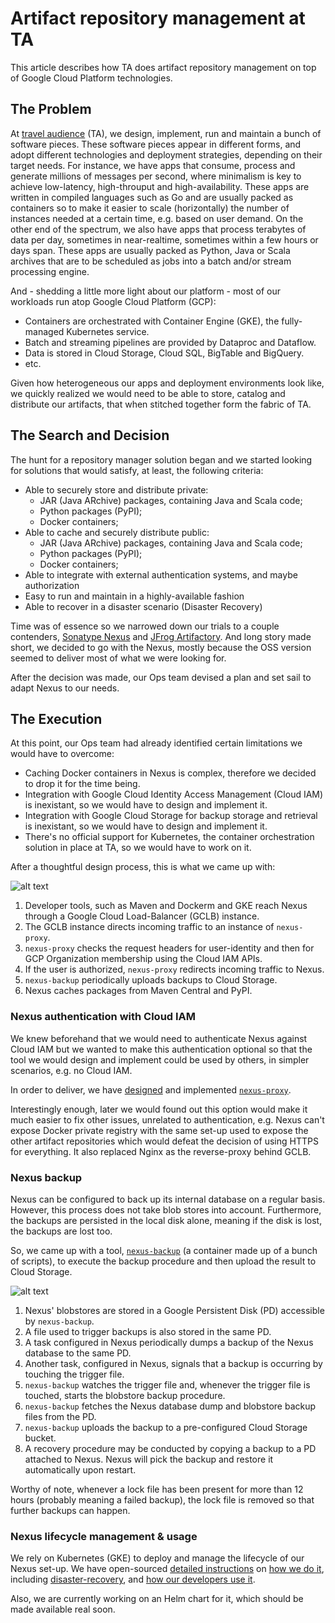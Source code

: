 # Artifact repository management at TA

This article describes how TA does artifact repository management on top of Google Cloud Platform technologies.

## The Problem

At [travel audience](https://travelaudience.com) (TA), we design, implement, run and maintain a bunch of software pieces. These software pieces appear in different forms, and adopt different technologies and deployment strategies, depending on their target needs. For instance, we have apps that consume, process and generate millions of messages per second, where minimalism is key to achieve low-latency, high-throuput and high-availability. These apps are written in compiled languages such as Go and are usually packed as containers so to make it easier to scale (horizontally) the number of instances needed at a certain time, e.g. based on user demand. On the other end of the spectrum, we also have apps that process terabytes of data per day, sometimes in near-realtime, sometimes within a few hours or days span. These apps are usually packed as Python, Java or Scala archives that are to be scheduled as jobs into a batch and/or stream processing engine.

And - shedding a little more light about our platform - most of our workloads run atop Google Cloud Platform (GCP):
- Containers are orchestrated with Container Engine (GKE), the fully-managed Kubernetes service.
- Batch and streaming pipelines are provided by Dataproc and Dataflow.
- Data is stored in Cloud Storage, Cloud SQL, BigTable and BigQuery.
- etc.

Given how heterogeneous our apps and deployment environments look like, we quickly realized we would need to be able to store, catalog and distribute our artifacts, that when stitched together form the fabric of TA.

## The Search and Decision

 The hunt for a repository manager solution began and we started looking for solutions that would satisfy, at least, the following criteria:
- Able to securely store and distribute private:
  - JAR (Java ARchive) packages, containing Java and Scala code;
  - Python packages (PyPI);
  - Docker containers;
- Able to cache and securely distribute public:
  - JAR (Java ARchive) packages, containing Java and Scala code;
  - Python packages (PyPI);
  - Docker containers;
- Able to integrate with external authentication systems, and maybe authorization
- Easy to run and maintain in a highly-available fashion
- Able to recover in a disaster scenario (Disaster Recovery)

Time was of essence so we narrowed down our trials to a couple contenders, [Sonatype Nexus](https://www.sonatype.com/nexus-repository-sonatype) and [JFrog Artifactory](https://www.jfrog.com/artifactory/). And long story made short, we decided to go with the Nexus, mostly because the OSS version seemed to deliver most of what we were looking for.

After the decision was made, our Ops team devised a plan and set sail to adapt Nexus to our needs.

## The Execution

At this point, our Ops team had already identified certain limitations we would have to overcome:
- Caching Docker containers in Nexus is complex, therefore we decided to drop it for the time being.
- Integration with Google Cloud Identity Access Management (Cloud IAM) is inexistant, so we would have to design and implement it.
- Integration with Google Cloud Storage for backup storage and retrieval is inexistant, so we would have to design and implement it.
- There's no official support for Kubernetes, the container orchestration solution in place at TA, so we would have to work on it.

After a thoughtful design process, this is what we came up with:

![alt text](big-picture.png "TA Nexus big picture")

1. Developer tools, such as Maven and Dockerm and GKE reach Nexus through a Google Cloud Load-Balancer (GCLB) instance.
2. The GCLB instance directs incoming traffic to an instance of `nexus-proxy`.
3. `nexus-proxy` checks the request headers for user-identity and then for GCP Organization membership using the Cloud IAM APIs.
4. If the user is authorized, `nexus-proxy` redirects incoming traffic to Nexus.
5. `nexus-backup` periodically uploads backups to Cloud Storage.
6. Nexus caches packages from Maven Central and PyPI.

### Nexus authentication with Cloud IAM

We knew beforehand that we would need to authenticate Nexus against Cloud IAM but we wanted to make this authentication optional so that the tool we would design and implement could be used by others, in simpler scenarios, e.g. no Cloud IAM.

In order to deliver, we have [designed](https://github.com/travelaudience/nexus-proxy/blob/master/docs/design.md) and implemented [`nexus-proxy`](https://github.com/travelaudience/nexus-proxy).

Interestingly enough, later we would found out this option would make it much easier to fix other issues, unrelated to authentication, e.g. Nexus can't expose Docker private registry with the same set-up used to expose the other artifact repositories which would defeat the decision of using HTTPS for everything. It also replaced Nginx as the reverse-proxy behind GCLB.

### Nexus backup

Nexus can be configured to back up its internal database on a regular basis. However, this process does not take blob stores into account. Furthermore, the backups are persisted in the local disk alone, meaning if the disk is lost, the backups are lost too.

So, we came up with a tool, [`nexus-backup`](https://github.com/travelaudience/docker-nexus-backup) (a container made up of a bunch of scripts), to execute the backup procedure and then upload the result to Cloud Storage.

![alt text](nexus-backup.png "Nexus backup design")

1. Nexus' blobstores are stored in a Google Persistent Disk (PD) accessible by `nexus-backup`.
2. A file used to trigger backups is also stored in the same PD.
3. A task configured in Nexus periodically dumps a backup of the Nexus database to the same PD.
4. Another task, configured in Nexus, signals that a backup is occurring by touching the trigger file.
5. `nexus-backup` watches the trigger file and, whenever the trigger file is touched, starts the blobstore backup procedure.
6. `nexus-backup` fetches the Nexus database dump and blobstore backup files from the PD.
7. `nexus-backup` uploads the backup to a pre-configured Cloud Storage bucket.
8. A recovery procedure may be conducted by copying a backup to a PD attached to Nexus. Nexus will pick the backup and restore it automatically upon restart.

Worthy of note, whenever a lock file has been present for more than 12 hours (probably meaning a failed backup), the lock file is removed so that further backups can happen.

### Nexus lifecycle management & usage

We rely on Kubernetes (GKE) to deploy and manage the lifecycle of our Nexus set-up.
We have open-sourced [detailed instructions](https://github.com/travelaudience/kubernetes-nexus) on [how we do it](https://github.com/travelaudience/kubernetes-nexus#deployment), including [disaster-recovery](https://github.com/travelaudience/kubernetes-nexus#backup-and-restore), and [how our developers use it](https://github.com/travelaudience/kubernetes-nexus#usage).

Also, we are currently working on an Helm chart for it, which should be made available real soon.
